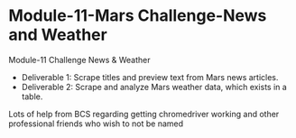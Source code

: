 # Module-11-Mars Challenge-News and Weather
Module-11 Challenge News &amp; Weather

* Deliverable 1: Scrape titles and preview text from Mars news articles.
* Deliverable 2: Scrape and analyze Mars weather data, which exists in a table.

Lots of help from BCS regarding getting chromedriver working and other professional friends who wish to not be named
